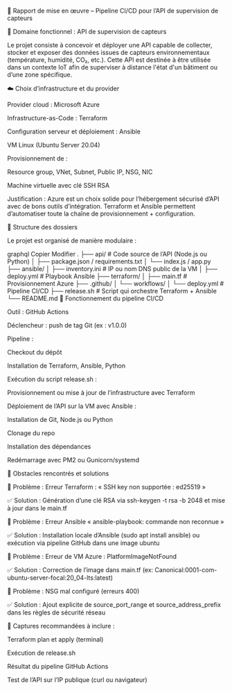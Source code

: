 📝 Rapport de mise en œuvre – Pipeline CI/CD pour l’API de supervision de capteurs

🎯 Domaine fonctionnel : API de supervision de capteurs

Le projet consiste à concevoir et déployer une API capable de collecter, stocker et exposer des données issues de capteurs environnementaux (température, humidité, CO₂, etc.). Cette API est destinée à être utilisée dans un contexte IoT afin de superviser à distance l'état d'un bâtiment ou d’une zone spécifique.

☁️ Choix d’infrastructure et du provider

Provider cloud : Microsoft Azure

Infrastructure-as-Code : Terraform

Configuration serveur et déploiement : Ansible

VM Linux (Ubuntu Server 20.04)

Provisionnement de :

Resource group, VNet, Subnet, Public IP, NSG, NIC

Machine virtuelle avec clé SSH RSA

Justification :
Azure est un choix solide pour l’hébergement sécurisé d’API avec de bons outils d’intégration. Terraform et Ansible permettent d’automatiser toute la chaîne de provisionnement + configuration.

📁 Structure des dossiers

Le projet est organisé de manière modulaire :

graphql
Copier
Modifier
.
├── api/                  # Code source de l’API (Node.js ou Python)
│   ├── package.json / requirements.txt
│   └── index.js / app.py
├── ansible/
│   ├── inventory.ini     # IP ou nom DNS public de la VM
│   ├── deploy.yml        # Playbook Ansible
├── terraform/
│   ├── main.tf           # Provisionnement Azure
├── .github/
│   └── workflows/
│       └── deploy.yml    # Pipeline CI/CD
├── release.sh            # Script qui orchestre Terraform + Ansible
└── README.md
🔁 Fonctionnement du pipeline CI/CD

Outil : GitHub Actions

Déclencheur : push de tag Git (ex : v1.0.0)

Pipeline :

Checkout du dépôt

Installation de Terraform, Ansible, Python

Exécution du script release.sh :

Provisionnement ou mise à jour de l’infrastructure avec Terraform

Déploiement de l’API sur la VM avec Ansible :

Installation de Git, Node.js ou Python

Clonage du repo

Installation des dépendances

Redémarrage avec PM2 ou Gunicorn/systemd

🧱 Obstacles rencontrés et solutions

🔴 Problème :
Erreur Terraform : « SSH key non supportée : ed25519 »

✅ Solution :
Génération d’une clé RSA via ssh-keygen -t rsa -b 2048 et mise à jour dans le main.tf

🔴 Problème :
Erreur Ansible « ansible-playbook: commande non reconnue »

✅ Solution :
Installation locale d’Ansible (sudo apt install ansible) ou exécution via pipeline GitHub dans une image ubuntu

🔴 Problème :
Erreur de VM Azure : PlatformImageNotFound

✅ Solution :
Correction de l’image dans main.tf (ex: Canonical:0001-com-ubuntu-server-focal:20_04-lts:latest)

🔴 Problème :
NSG mal configuré (erreurs 400)

✅ Solution :
Ajout explicite de source_port_range et source_address_prefix dans les règles de sécurité réseau

📸 Captures recommandées à inclure :

Terraform plan et apply (terminal)

Exécution de release.sh

Résultat du pipeline GitHub Actions

Test de l’API sur l’IP publique (curl ou navigateur)